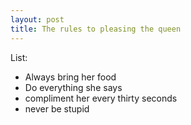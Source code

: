```yaml
---
layout: post
title: The rules to pleasing the queen
---
```


List:
- Always bring her food
- Do everything she says
- compliment her every thirty seconds 
- never be stupid 
